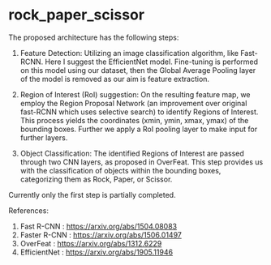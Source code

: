 # rock_paper_scissor

The proposed architecture has the following steps:

1. Feature Detection: Utilizing an image classification algorithm, like Fast-RCNN. Here I suggest the EfficientNet model. Fine-tuning is performed on this model using our dataset, then the Global Average Pooling layer of the model is removed as our aim is feature extraction.

2. Region of Interest (RoI) suggestion: On the resulting feature map, we employ the Region Proposal Network (an improvement over original fast-RCNN which uses selective search) to identify Regions of Interest. This process yields the coordinates (xmin, ymin, xmax, ymax) of the bounding boxes. Further we apply a RoI pooling layer to make input for further layers.

3. Object Classification: The identified Regions of Interest are passed through two CNN layers, as proposed in OverFeat. This step provides us with the classification of objects within the bounding boxes, categorizing them as Rock, Paper, or Scissor.

Currently only the first step is partially completed.

References:
1. Fast R-CNN : https://arxiv.org/abs/1504.08083
2. Faster R-CNN : https://arxiv.org/abs/1506.01497
3. OverFeat : https://arxiv.org/abs/1312.6229
4. EfficientNet : https://arxiv.org/abs/1905.11946
